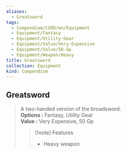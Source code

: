```yaml
---
aliases:
  - Greatsword
tags:
  - Compendium/CSRD/en/Equipment
  - Equipment/Fantasy
  - Equipment/Utility-Gear
  - Equipment/Value/Very-Expensive
  - Equipment/Value/50-Gp
  - Equipment/Weapon/Heavy
title: Greatsword
collection: Equipment
kind: Compendium
---
```

## Greatsword  
  
>A two-handed version of the broadsword.  
> **Options :** Fantasy, Utility Gear  
> **Value :** Very Expensive, 50 Gp  
>>[!note] Features  
>> - Heavy weapon
